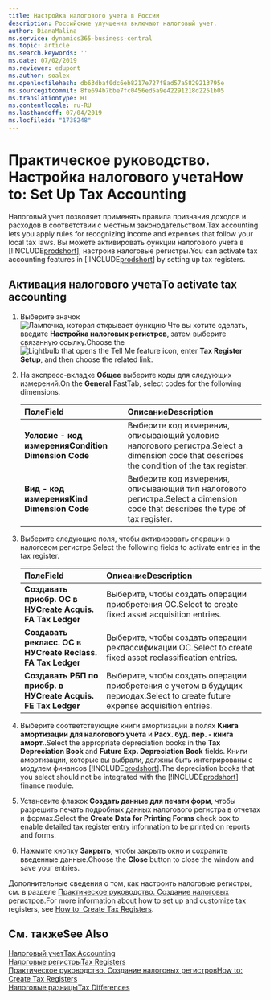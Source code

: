 ```yaml
---
title: Настройка налогового учета в России
description: Российские улучшения включают налоговый учет.
author: DianaMalina
ms.service: dynamics365-business-central
ms.topic: article
ms.search.keywords: ''
ms.date: 07/02/2019
ms.reviewer: edupont
ms.author: soalex
ms.openlocfilehash: db63dbaf0dc6eb8217e727f8ad57a5829213795e
ms.sourcegitcommit: 8fe694b7bbe7fc0456ed5a9e42291218d2251b05
ms.translationtype: HT
ms.contentlocale: ru-RU
ms.lasthandoff: 07/04/2019
ms.locfileid: "1738248"
---
```

# <a name="how-to-set-up-tax-accounting"></a><span data-ttu-id="32f06-103">Практическое руководство. Настройка налогового учета</span><span class="sxs-lookup"><span data-stu-id="32f06-103">How to: Set Up Tax Accounting</span></span>

<span data-ttu-id="32f06-104">Налоговый учет позволяет применять правила признания доходов и расходов в соответствии с местным законодательством.</span><span class="sxs-lookup"><span data-stu-id="32f06-104">Tax accounting lets you apply rules for recognizing income and expenses that follow your local tax laws.</span></span> <span data-ttu-id="32f06-105">Вы можете активировать функции налогового учета в [!INCLUDE[prodshort](../../includes/prodshort.md)], настроив налоговые регистры.</span><span class="sxs-lookup"><span data-stu-id="32f06-105">You can activate tax accounting features in [!INCLUDE[prodshort](../../includes/prodshort.md)] by setting up tax registers.</span></span>

## <a name="to-activate-tax-accounting"></a><span data-ttu-id="32f06-106">Активация налогового учета</span><span class="sxs-lookup"><span data-stu-id="32f06-106">To activate tax accounting</span></span>

1. <span data-ttu-id="32f06-107">Выберите значок ![Лампочка, которая открывает функцию Что вы хотите сделать](../../media/ui-search/search_small.png "Что вы хотите сделать"), введите **Настройка налоговых регистров**, затем выберите связанную ссылку.</span><span class="sxs-lookup"><span data-stu-id="32f06-107">Choose the ![Lightbulb that opens the Tell Me feature](../../media/ui-search/search_small.png "Tell me what you want to do") icon, enter **Tax Register Setup**, and then choose the related link.</span></span>

2. <span data-ttu-id="32f06-108">На экспресс-вкладке **Общее** выберите коды для следующих измерений.</span><span class="sxs-lookup"><span data-stu-id="32f06-108">On the **General** FastTab, select codes for the following dimensions.</span></span>

   | <span data-ttu-id="32f06-109">Поле</span><span class="sxs-lookup"><span data-stu-id="32f06-109">Field</span></span>                        | <span data-ttu-id="32f06-110">Описание</span><span class="sxs-lookup"><span data-stu-id="32f06-110">Description</span></span>                                                  |
   | :--------------------------- | :----------------------------------------------------------- |
   | <span data-ttu-id="32f06-111">**Условие - код измерения**</span><span class="sxs-lookup"><span data-stu-id="32f06-111">**Condition Dimension Code**</span></span> | <span data-ttu-id="32f06-112">Выберите код измерения, описывающий условие налогового регистра.</span><span class="sxs-lookup"><span data-stu-id="32f06-112">Select a dimension code that describes the condition of the tax register.</span></span> |
   | <span data-ttu-id="32f06-113">**Вид - код измерения**</span><span class="sxs-lookup"><span data-stu-id="32f06-113">**Kind Dimension Code**</span></span>      | <span data-ttu-id="32f06-114">Выберите код измерения, описывающий тип налогового регистра.</span><span class="sxs-lookup"><span data-stu-id="32f06-114">Select a dimension code that describes the type of tax register.</span></span> |

3. <span data-ttu-id="32f06-115">Выберите следующие поля, чтобы активировать операции в налоговом регистре.</span><span class="sxs-lookup"><span data-stu-id="32f06-115">Select the following fields to activate entries in the tax register.</span></span>

   | <span data-ttu-id="32f06-116">Поле</span><span class="sxs-lookup"><span data-stu-id="32f06-116">Field</span></span>                             | <span data-ttu-id="32f06-117">Описание</span><span class="sxs-lookup"><span data-stu-id="32f06-117">Description</span></span>                                            |
   | :-------------------------------- | :----------------------------------------------------- |
   | <span data-ttu-id="32f06-118">**Создавать приобр. ОС в НУ**</span><span class="sxs-lookup"><span data-stu-id="32f06-118">**Create Acquis. FA Tax Ledger**</span></span>  | <span data-ttu-id="32f06-119">Выберите, чтобы создать операции приобретения ОС.</span><span class="sxs-lookup"><span data-stu-id="32f06-119">Select to create fixed asset acquisition entries.</span></span>      |
   | <span data-ttu-id="32f06-120">**Создавать рекласс. ОС в НУ**</span><span class="sxs-lookup"><span data-stu-id="32f06-120">**Create Reclass. FA Tax Ledger**</span></span> | <span data-ttu-id="32f06-121">Выберите, чтобы создать операции реклассификации ОС.</span><span class="sxs-lookup"><span data-stu-id="32f06-121">Select to create fixed asset reclassification entries.</span></span> |
   | <span data-ttu-id="32f06-122">**Создавать РБП по приобр. в НУ**</span><span class="sxs-lookup"><span data-stu-id="32f06-122">**Create Acquis. FE Tax Ledger**</span></span>  | <span data-ttu-id="32f06-123">Выберите, чтобы создать операции приобретения с учетом в будущих периодах.</span><span class="sxs-lookup"><span data-stu-id="32f06-123">Select to create future expense acquisition entries.</span></span>   |

4. <span data-ttu-id="32f06-124">Выберите соответствующие книги амортизации в полях **Книга амортизации для налогового учета** и **Расх. буд. пер. - книга аморт.**.</span><span class="sxs-lookup"><span data-stu-id="32f06-124">Select the appropriate depreciation books in the **Tax Depreciation Book** and **Future Exp. Depreciation Book** fields.</span></span> <span data-ttu-id="32f06-125">Книги амортизации, которые вы выбрали, должны быть интегрированы с модулем финансов [!INCLUDE[prodshort](../../includes/prodshort.md)].</span><span class="sxs-lookup"><span data-stu-id="32f06-125">The depreciation books that you select should not be integrated with the [!INCLUDE[prodshort](../../includes/prodshort.md)] finance module.</span></span>

5. <span data-ttu-id="32f06-126">Установите флажок **Создать данные для печати форм**, чтобы разрешить печать подробных данных налогового регистра в отчетах и формах.</span><span class="sxs-lookup"><span data-stu-id="32f06-126">Select the **Create Data for Printing Forms** check box to enable detailed tax register entry information to be printed on reports and forms.</span></span>

6. <span data-ttu-id="32f06-127">Нажмите кнопку **Закрыть**, чтобы закрыть окно и сохранить введенные данные.</span><span class="sxs-lookup"><span data-stu-id="32f06-127">Choose the **Close** button to close the window and save your entries.</span></span>

<span data-ttu-id="32f06-128">Дополнительные сведения о том, как настроить налоговые регистры, см. в разделе [Практическое руководство. Создание налоговых регистров](How-to-Create-Tax-Registers.md).</span><span class="sxs-lookup"><span data-stu-id="32f06-128">For more information about how to set up and customize tax registers, see [How to: Create Tax Registers](How-to-Create-Tax-Registers.md).</span></span>

## <a name="see-also"></a><span data-ttu-id="32f06-129">См. также</span><span class="sxs-lookup"><span data-stu-id="32f06-129">See Also</span></span>

[<span data-ttu-id="32f06-130">Налоговый учет</span><span class="sxs-lookup"><span data-stu-id="32f06-130">Tax Accounting</span></span>](Tax-Accounting.md)  
[<span data-ttu-id="32f06-131">Налоговые регистры</span><span class="sxs-lookup"><span data-stu-id="32f06-131">Tax Registers</span></span>](Tax-Registers.md)  
[<span data-ttu-id="32f06-132">Практическое руководство. Создание налоговых регистров</span><span class="sxs-lookup"><span data-stu-id="32f06-132">How to: Create Tax Registers</span></span>](How-to-Create-Tax-Registers.md)  
[<span data-ttu-id="32f06-133">Налоговые разницы</span><span class="sxs-lookup"><span data-stu-id="32f06-133">Tax Differences</span></span>](Tax-Differences.md)  
